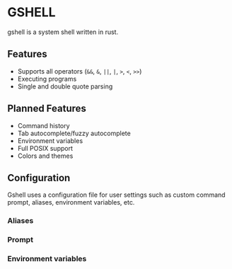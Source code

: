 # GSHELL

gshell is a system shell written in rust.

## Features
 - Supports all operators (`&&`,  `&`, `||`, `|`, `>`, `<`, `>>`)
 - Executing programs
 - Single and double quote parsing


## Planned Features
 - Command history
 - Tab autocomplete/fuzzy autocomplete
 - Environment variables
 - Full POSIX support
 - Colors and themes


 ## Configuration

 Gshell uses a configuration file for user settings such as custom command prompt, aliases, environment variables, etc.

 ### Aliases

 ### Prompt

 ### Environment variables
 
